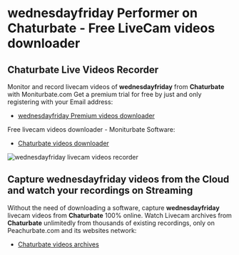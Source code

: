 # wednesdayfriday Performer on Chaturbate - Free LiveCam videos downloader

## Chaturbate Live Videos Recorder

Monitor and record livecam videos of **wednesdayfriday** from **Chaturbate** with Moniturbate.com
Get a premium trial for free by just and only registering with your Email address:
* [wednesdayfriday Premium videos downloader](https://moniturbate.com/request-demo-licence-key.html)

Free livecam videos downloader - Moniturbate Software:
* [Chaturbate videos downloader](https://moniturbate.com/moniturbate-download-software.html)

![wednesdayfriday livecam videos recorder](https://peachurnet.com/templates/moniturbate-software.png)


## Capture wednesdayfriday videos from the Cloud and watch your recordings on Streaming

Without the need of downloading a software, capture **wednesdayfriday** livecam videos from **Chaturbate** 100% online.
Watch Livecam archives from **Chaturbate** unlimitedly from thousands of existing recordings, only on Peachurbate.com and its websites network:
* [Chaturbate videos archives](https://peachurnet.com/)